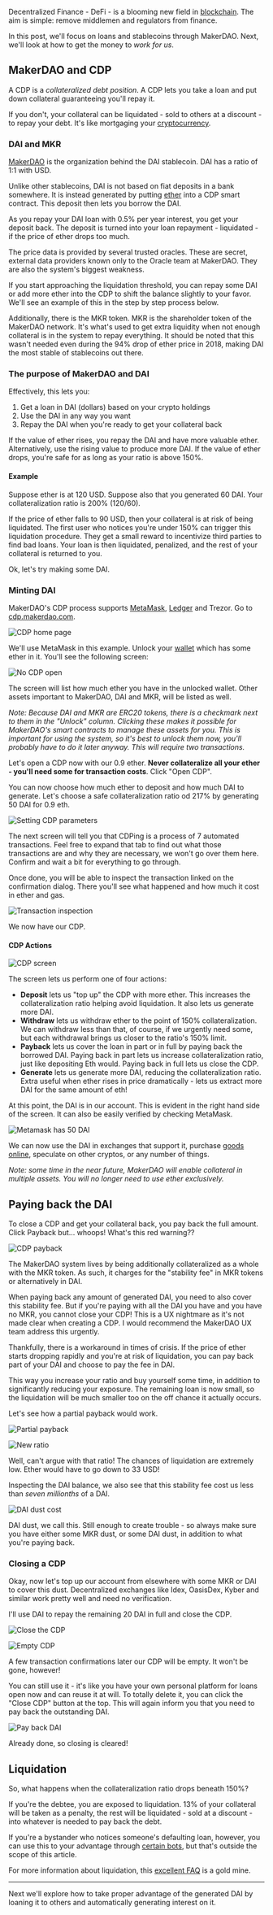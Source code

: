 Decentralized Finance - DeFi - is a blooming new field in [blockchain](https://bitfalls.com/2017/08/20/blockchain-explained-blockchain-works/). The aim is simple: remove middlemen and regulators from finance.

In this post, we'll focus on loans and stablecoins through MakerDAO. Next, we'll look at how to get the money to _work for us_.

## MakerDAO and CDP

A CDP is a _collateralized debt position_. A CDP lets you take a loan and put down collateral guaranteeing you'll repay it.

If you don't, your collateral can be liquidated - sold to others at a discount - to repay your debt. It's like mortgaging your [cryptocurrency](https://bitfalls.com/2017/08/20/cryptocurrency/).

### DAI and MKR

[MakerDAO](https://makerdao.com) is the organization behind the DAI stablecoin. DAI has a ratio of 1:1 with USD.

Unlike other stablecoins, DAI is not based on fiat deposits in a bank somewhere. It is instead generated by putting [ether](https://bitfalls.com/2017/09/19/what-ethereum-compare-to-bitcoin/) into a CDP smart contract. This deposit then lets you borrow the DAI.

As you repay your DAI loan with 0.5% per year interest, you get your deposit back. The deposit is turned into your loan repayment - liquidated - if the price of ether drops too much.

The price data is provided by several trusted oracles. These are secret, external data providers known only to the Oracle team at MakerDAO. They are also the system's biggest weakness.

If you start approaching the liquidation threshold, you can repay some DAI or add more ether into the CDP to shift the balance slightly to your favor. We'll see an example of this in the step by step process below.

Additionally, there is the MKR token. MKR is the shareholder token of the MakerDAO network. It's what's used to get extra liquidity when not enough collateral is in the system to repay everything. It should be noted that this wasn't needed even during the 94% drop of ether price in 2018, making DAI the most stable of stablecoins out there.

### The purpose of MakerDAO and DAI

Effectively, this lets you:

1. Get a loan in DAI (dollars) based on your crypto holdings
2. Use the DAI in any way you want
3. Repay the DAI when you're ready to get your collateral back

If the value of ether rises, you repay the DAI and have more valuable ether. Alternatively, use the rising value to produce more DAI. If the value of ether drops, you're safe for as long as your ratio is above 150%.

#### Example

Suppose ether is at 120 USD. Suppose also that you generated 60 DAI. Your collateralization ratio is 200% (120/60). 

If the price of ether falls to 90 USD, then your collateral is at risk of being liquidated. The first user who notices you're under 150% can trigger this liquidation procedure. They get a small reward to incentivize third parties to find bad loans. Your loan is then liquidated, penalized, and the rest of your collateral is returned to you.

Ok, let's try making some DAI.

### Minting DAI

MakerDAO's CDP process supports [MetaMask](https://bitfalls.com/2018/02/16/metamask-send-receive-ether/), [Ledger](https://bitfalls.com/2017/09/08/hardware-wallets-like-ledger-nano-s-work/) and Trezor. Go to [cdp.makerdao.com](https://cdp.makerdao.com).

![CDP home page](https://bitfalls.com/wp-content/uploads/2019/01/01.jpg)

We'll use MetaMask in this example. Unlock your [wallet](https://bitfalls.com/2017/08/31/what-cryptocurrency-wallet/) which has some ether in it. You'll see the following screen:

![No CDP open](https://bitfalls.com/wp-content/uploads/2019/01/02.jpg)

The screen will list how much ether you have in the unlocked wallet. Other assets important to MakerDAO, DAI and MKR, will be listed as well.

*Note: Because DAI and MKR are ERC20 tokens, there is a checkmark next to them in the "Unlock" column. Clicking these makes it possible for MakerDAO's smart contracts to manage these assets for you. This is important for using the system, so it's best to unlock them now, you'll probably have to do it later anyway. This will require two transactions.*

Let's open a CDP now with our 0.9 ether. **Never collateralize all your ether - you'll need some for transaction costs**. Click "Open CDP".

You can now choose how much ether to deposit and how much DAI to generate. Let's choose a safe collateralization ratio od 217% by generating 50 DAI for 0.9 eth.

![Setting CDP parameters](https://bitfalls.com/wp-content/uploads/2019/01/03.png)

The next screen will tell you that CDPing is a process of 7 automated transactions. Feel free to expand that tab to find out what those transactions are and why they are necessary, we won't go over them here. Confirm and wait a bit for everything to go through.

Once done, you will be able to inspect the transaction linked on the confirmation dialog. There you'll see what happened and how much it cost in ether and gas.

![Transaction inspection](https://bitfalls.com/wp-content/uploads/2019/01/04.png)

We now have our CDP.

#### CDP Actions

![CDP screen](https://bitfalls.com/wp-content/uploads/2019/01/05.png)

The screen lets us perform one of four actions:

- **Deposit** lets us "top up" the CDP with more ether. This increases the collateralization ratio helping avoid liquidation. It also lets us generate more DAI.
- **Withdraw** lets us withdraw ether to the point of 150% collateralization. We can withdraw less than that, of course, if we urgently need some, but each withdrawal brings us closer to the ratio's 150% limit.
- **Payback** lets us cover the loan in part or in full by paying back the borrowed DAI. Paying back in part lets us increase collateralization ratio, just like depositing Eth would. Paying back in full lets us close the CDP.
- **Generate** lets us generate more DAI, reducing the collateralization ratio. Extra useful when ether rises in price dramatically - lets us extract more DAI for the same amount of eth!

At this point, the DAI is in our account. This is evident in the right hand side of the screen. It can also be easily verified by checking MetaMask.

![Metamask has 50 DAI](https://bitfalls.com/wp-content/uploads/2019/01/06.png)

We can now use the DAI in exchanges that support it, purchase [goods online](https://ava.do), speculate on other cryptos, or any number of things.

_Note: some time in the near future, MakerDAO will enable collateral in multiple assets. You will no longer need to use ether exclusively._

## Paying back the DAI

To close a CDP and get your collateral back, you pay back the full amount. Click Payback but... whoops! What's this red warning??

![CDP payback](https://bitfalls.com/wp-content/uploads/2019/01/07.png)

The MakerDAO system lives by being additionally collateralized as a whole with the MKR token. As such, it charges for the "stability fee" in MKR tokens or alternatively in DAI.

When paying back any amount of generated DAI, you need to also cover this stability fee. But if you're paying with all the DAI you have and you have no MKR, you cannot close your CDP! This is a UX nightmare as it's not made clear when creating a CDP. I would recommend the MakerDAO UX team address this urgently.

Thankfully, there is a workaround in times of crisis. If the price of ether starts dropping rapidly and you're at risk of liquidation, you can pay back part of your DAI and choose to pay the fee in DAI.

This way you increase your ratio and buy yourself some time, in addition to significantly reducing your exposure. The remaining loan is now small, so the liquidation will be much smaller too on the off chance it actually occurs. 

Let's see how a partial payback would work.

![Partial payback](https://bitfalls.com/wp-content/uploads/2019/01/08.png)

![New ratio](https://bitfalls.com/wp-content/uploads/2019/01/09.png)

Well, can't argue with that ratio! The chances of liquidation are extremely low. Ether would have to go down to 33 USD!

Inspecting the DAI balance, we also see that this stability fee cost us less than _seven millionths_ of a DAI.

![DAI dust cost](https://bitfalls.com/wp-content/uploads/2019/01/10.png)

DAI dust, we call this. Still enough to create trouble - so always make sure you have either some MKR dust, or some DAI dust, in addition to what you're paying back.

### Closing a CDP

Okay, now let's top up our account from elsewhere with some MKR or DAI to cover this dust. Decentralized exchanges like Idex, OasisDex, Kyber and similar work pretty well and need no verification.

I'll use DAI to repay the remaining 20 DAI in full and close the CDP.

![Close the CDP](https://bitfalls.com/wp-content/uploads/2019/01/11.png)

![Empty CDP](https://bitfalls.com/wp-content/uploads/2019/01/12.png)

A few transaction confirmations later our CDP will be empty. It won't be gone, however!

You can still use it - it's like you have your own personal platform for loans open now and can reuse it at will. To totally delete it, you can click the "Close CDP" button at the top. This will again inform you that you need to pay back the outstanding DAI.

![Pay back DAI](https://bitfalls.com/wp-content/uploads/2019/01/13.png)

Already done, so closing is cleared!

## Liquidation

So, what happens when the collateralization ratio drops beneath 150%?

If you're the debtee, you are exposed to liquidation. 13% of your collateral will be taken as a penalty, the rest will be liquidated - sold at a discount - into whatever is needed to pay back the debt.

If you're a bystander who notices someone's defaulting loan, however, you can use this to your advantage through [certain bots](https://developer.makerdao.com/keepers/), but that's outside the scope of this article.

For more information about liquidation, this [excellent FAQ](https://www.reddit.com/r/MakerDAO/comments/8efk5q/faq_possibly_everything_you_ever_wanted_to_know/) is a gold mine.

---

Next we'll explore how to take proper advantage of the generated DAI by loaning it to others and automatically generating interest on it.